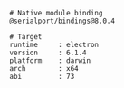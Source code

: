     # Native module binding
    @serialport/bindings@8.0.4
    
    # Target
    runtime     : electron 
    version     : 6.1.4
    platform    : darwin
    arch        : x64
    abi         : 73

